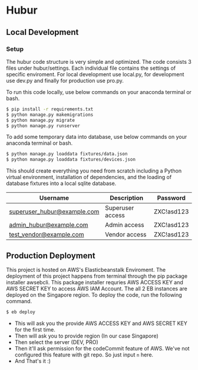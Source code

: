 # Hubur

## Local Development

### Setup

The hubur code structure is very simple and optimized.
The code consists 3 files under hubur/settings. Each individual file contains the settings of specific enviroment. For local development use local.py, for development use dev.py and finally for production use pro.py.


To run this code locally, use below commands on your anaconda terminal or bash.


```bash
$ pip install -r requirements.txt
$ python manage.py makemigrations
$ python manage.py migrate
$ python manage.py runserver
```

To add some temporary data into database, use below commands on your anaconda terminal or bash.


```bash
$ python manage.py loaddata fixtures/data.json
$ python manage.py loaddata fixtures/devices.json
```

This should create everything you need from scratch including a Python virtual
environment, installation of dependencies, and the loading of database fixtures
into a local sqlite database.

| Username                    | Description           | Password      |
|-----------------------------|-----------------------|---------------|
| superuser_hubur@example.com | Superuser access      |  ZXC!asd123   |
| admin_hubur@example.com     | Admin access          |  ZXC!asd123   |
| test_vendor@example.com     | Vendor access         |  ZXC!asd123   |


## Production Deployment

This project is hosted on AWS's Elasticbeanstalk Enviroment. The deployment of this project happens from terminal through the pip package installer awsebcli. This package installer requries AWS ACCESS KEY and AWS SECRET KEY to access AWS IAM Account. The all 2 EB instances are deployed on the Singapore region. To deploy the code, run the following command.

```bash
$ eb deploy
```

* This will ask you the provide AWS ACCESS KEY and AWS SECRET KEY for the first time.
* Then will ask you to provide region (In our case Singapore)
* Then select the server (DEV, PRO)
* Then it'll ask permission for the codeCommit feature of AWS. We've not configured this feature with git repo. So just input `n` here.
* And That's it :)


